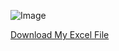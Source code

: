 ![Image](https://github.com/user-attachments/assets/d40c3e22-4aa0-4b24-a26f-7f5c92402cda)

[Download My Excel File](https://github.com/Abiodun360of/EXCEL-REPO/blob/main/Sales%20Dashboard/sales_data_2020_2024.xlsx?raw=true)

